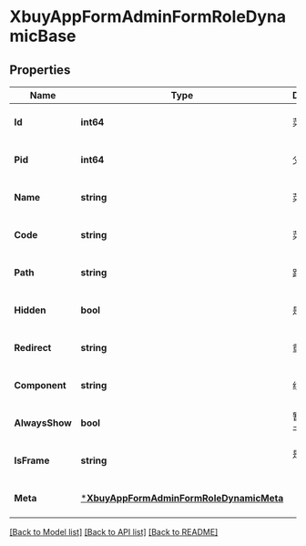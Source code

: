 # XbuyAppFormAdminFormRoleDynamicBase

## Properties
Name | Type | Description | Notes
------------ | ------------- | ------------- | -------------
**Id** | **int64** | 菜单ID | [optional] [default to null]
**Pid** | **int64** | 父ID | [optional] [default to null]
**Name** | **string** | 菜单名称 | [optional] [default to null]
**Code** | **string** | 菜单编码 | [optional] [default to null]
**Path** | **string** | 路由地址 | [optional] [default to null]
**Hidden** | **bool** | 是否隐藏 | [optional] [default to null]
**Redirect** | **string** | 重定向 | [optional] [default to null]
**Component** | **string** | 组件路径 | [optional] [default to null]
**AlwaysShow** | **bool** | 暂时不知道干啥 | [optional] [default to null]
**IsFrame** | **string** | 是否为外链（0是 1否） | [optional] [default to null]
**Meta** | [***XbuyAppFormAdminFormRoleDynamicMeta**](xbuy.app.form.adminForm.RoleDynamicMeta.md) |  | [optional] [default to null]

[[Back to Model list]](../README.md#documentation-for-models) [[Back to API list]](../README.md#documentation-for-api-endpoints) [[Back to README]](../README.md)

